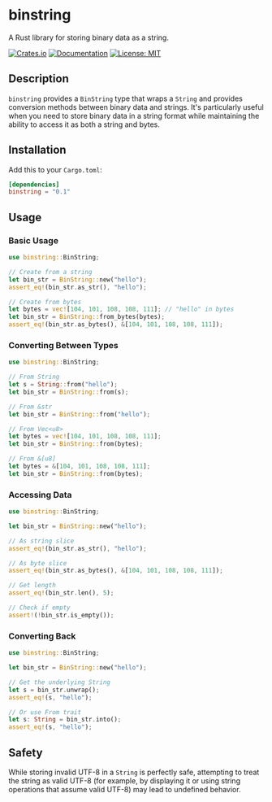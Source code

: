 # binstring

A Rust library for storing binary data as a string.

[![Crates.io](https://img.shields.io/crates/v/binstring)](https://crates.io/crates/binstring)
[![Documentation](https://docs.rs/binstring/badge.svg)](https://docs.rs/binstring)
[![License: MIT](https://img.shields.io/badge/License-MIT-yellow.svg)](https://opensource.org/licenses/MIT)

## Description

`binstring` provides a `BinString` type that wraps a `String` and provides conversion methods between binary data and strings. It's particularly useful when you need to store binary data in a string format while maintaining the ability to access it as both a string and bytes.

## Installation

Add this to your `Cargo.toml`:

```toml
[dependencies]
binstring = "0.1"
```

## Usage

### Basic Usage

```rust
use binstring::BinString;

// Create from a string
let bin_str = BinString::new("hello");
assert_eq!(bin_str.as_str(), "hello");

// Create from bytes
let bytes = vec![104, 101, 108, 108, 111]; // "hello" in bytes
let bin_str = BinString::from_bytes(bytes);
assert_eq!(bin_str.as_bytes(), &[104, 101, 108, 108, 111]);
```

### Converting Between Types

```rust
use binstring::BinString;

// From String
let s = String::from("hello");
let bin_str = BinString::from(s);

// From &str
let bin_str = BinString::from("hello");

// From Vec<u8>
let bytes = vec![104, 101, 108, 108, 111];
let bin_str = BinString::from(bytes);

// From &[u8]
let bytes = &[104, 101, 108, 108, 111];
let bin_str = BinString::from(bytes);
```

### Accessing Data

```rust
use binstring::BinString;

let bin_str = BinString::new("hello");

// As string slice
assert_eq!(bin_str.as_str(), "hello");

// As byte slice
assert_eq!(bin_str.as_bytes(), &[104, 101, 108, 108, 111]);

// Get length
assert_eq!(bin_str.len(), 5);

// Check if empty
assert!(!bin_str.is_empty());
```

### Converting Back

```rust
use binstring::BinString;

let bin_str = BinString::new("hello");

// Get the underlying String
let s = bin_str.unwrap();
assert_eq!(s, "hello");

// Or use From trait
let s: String = bin_str.into();
assert_eq!(s, "hello");
```

## Safety

While storing invalid UTF-8 in a `String` is perfectly safe, attempting to treat the string as valid UTF-8 (for example, by displaying it or using string operations that assume valid UTF-8) may lead to undefined behavior.
